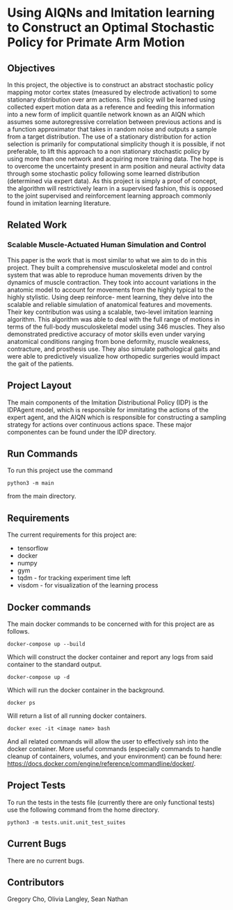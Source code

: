 # Using AIQNs and Imitation learning to Construct an Optimal Stochastic Policy for Primate Arm Motion


## Objectives

In this project, the objective is to construct an abstract stochastic policy mapping motor cortex states (measured by electrode activation) to some stationary distribution over arm actions. This policy will be learned using collected expert motion data as a reference and feeding this information into a new form of implicit quantile network known as an AIQN which assumes some autoregressive correlation between previous actions and is a function approximator that takes in random noise and outputs a sample from a target distribution. The use of a stationary distribution for action selection is primarily for computational simplicity though it is possible, if not preferable, to lift this approach to a non stationary stochastic policy by using more than one network and acquiring more training data. The hope is to overcome the uncertainty present in arm position and neural activity data through some stochastic policy following some learned distribution (determined via expert data). As this project is simply a proof of concept, the algorithm will restrictively learn in a supervised fashion, this is opposed to the joint supervised and reinforcement learning approach commonly found in imitation learning literature.

## Related Work

### Scalable Muscle-Actuated Human Simulation and Control

This paper is the work that is most similar to what we aim to do in this project. They built a comprehensive musculoskeletal model and control system that was able to reproduce human movements driven by the dynamics of muscle contraction. They took into account variations in the anatomic model to account for movements from the highly typical to the highly stylistic. Using deep reinforce- ment learning, they delve into the scalable and reliable simulation of anatomical features and movements. Their key contribution was using a scalable, two-level imitation learning algorithm. This algorithm was able to deal with the full range of motions in terms of the full-body musculoskeletal model using 346 muscles. They also demonstrated predictive accuracy of motor skills even under varying anatomical conditions ranging from bone deformity, muscle weakness, contracture, and prosthesis use. They also simulate pathological gaits and were able to predictively visualize how orthopedic surgeries would impact the gait of the patients.


## Project Layout

The main components of the Imitation Distributional Policy (IDP) is the IDPAgent model, which is responsible for immitating the actions of the expert agent, and the AIQN which is responsible for constructing a sampling strategy for actions over continuous actions space. These major componentes can be found under the IDP directory.


## Run Commands

To run this project use the command

    python3 -m main

from the main directory.


## Requirements

The current requirements for this project are:
- tensorflow
- docker
- numpy
- gym
- tqdm - for tracking experiment time left
- visdom - for visualization of the learning process


## Docker commands

The main docker commands to be concerned with for this project are as follows.

    docker-compose up --build

Which will construct the docker container and report any logs from said container to the standard output.

    docker-compose up -d

Which will run the docker container in the background.

    docker ps

Will return a list of all running docker containers.

    docker exec -it <image name> bash

And all related commands will allow the user to effectively ssh into the docker container. More useful commands (especially commands to handle cleanup of containers, volumes, and your environment) can be found here: https://docs.docker.com/engine/reference/commandline/docker/.


## Project Tests

To run the tests in the tests file (currently there are only functional tests) use the following command from the home directory.

    python3 -m tests.unit.unit_test_suites


## Current Bugs

There are no current bugs.


## Contributors

Gregory Cho, Olivia Langley, Sean Nathan
